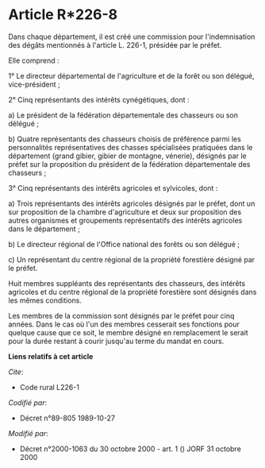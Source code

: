 # Article R*226-8

Dans chaque département, il est créé une commission pour l'indemnisation des dégâts mentionnés à l'article L. 226-1, présidée
par le préfet.

Elle comprend :

1° Le directeur départemental de l'agriculture et de la forêt ou son délégué, vice-président ;

2° Cinq représentants des intérêts cynégétiques, dont :

a) Le président de la fédération départementale des chasseurs ou son délégué ;

b) Quatre représentants des chasseurs choisis de préférence parmi les personnalités représentatives des chasses spécialisées
pratiquées dans le département (grand gibier, gibier de montagne, vénerie), désignés par le préfet sur la proposition du
président de la fédération départementale des chasseurs ;

3° Cinq représentants des intérêts agricoles et sylvicoles, dont :

a) Trois représentants des intérêts agricoles désignés par le préfet, dont un sur proposition de la chambre d'agriculture et
deux sur proposition des autres organismes et groupements représentatifs des intérêts agricoles dans le département ;

b) Le directeur régional de l'Office national des forêts ou son délégué ;

c) Un représentant du centre régional de la propriété forestière désigné par le préfet.

Huit membres suppléants des représentants des chasseurs, des intérêts agricoles et du centre régional de la propriété
forestière sont désignés dans les mêmes conditions.

Les membres de la commission sont désignés par le préfet pour cinq années. Dans le cas où l'un des membres cesserait ses
fonctions pour quelque cause que ce soit, le membre désigné en remplacement le serait pour la durée restant à courir jusqu'au
terme du mandat en cours.

**Liens relatifs à cet article**

_Cite_:

  - Code rural L226-1

_Codifié par_:

  - Décret n°89-805 1989-10-27

_Modifié par_:

  - Décret n°2000-1063 du 30 octobre 2000 - art. 1 () JORF 31 octobre 2000
